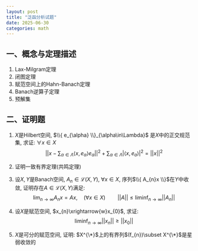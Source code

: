 ```yaml
---
layout: post
title: "泛函分析试题"
date: 2025-06-30
categories: math
---
```


## 一、概念与定理描述
1. Lax-Milgram定理
2. 闭图定理
3. 赋范空间上的Hahn-Banach定理
4. Banach逆算子定理
5. 预解集


## 二、证明题
1. $X$是Hilbert空间, $\\{ e_{\alpha} \\}_{\alpha\in\Lambda}$ 是$X$中的正交规范集, 求证: $\forall x\in X$ 
$$
||x-\sum_{\alpha\in \Lambda} \langle x, e_{\alpha} \rangle e_{\alpha}||^2 + \sum_{\alpha\in\Lambda}|\langle x, e_{a} \rangle |^2 =||x||^2
$$

2. 证明一致有界定理(共鸣定理)

3. 设$X, Y$是Banach空间, $A_{n}\in \mathscr{L}(X, Y)$, $\forall x\in X$, 序列$\\{ A_{n}x \\}$在$Y$中收敛, 证明存在$A\in \mathscr{L}(X, Y)$满足:
$$
\lim_{ n \to \infty } A_{n}x= Ax, \quad(\forall x\in X) \quad \quad ||A||\le\liminf_{ n \to \infty } ||A_{n}||
$$

4. 设$X$是赋范空间, $x_{n}\xrightarrow{w}x_{0}$, 求证:
$$
\liminf_{ n \to \infty } ||x_{n}|| \ge ||x_{0}||
$$

5. $X$是可分的赋范空间, 证明: $X^{\*}$上的有界列$(f_{n})\subset X^{\*}$是星弱收敛的
